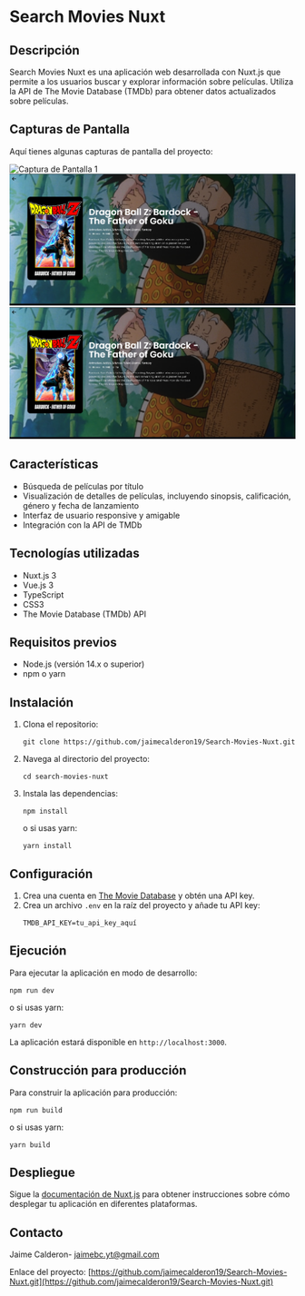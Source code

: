 # Search Movies Nuxt

## Descripción
Search Movies Nuxt es una aplicación web desarrollada con Nuxt.js que permite a los usuarios buscar y explorar información sobre películas. Utiliza la API de The Movie Database (TMDb) para obtener datos actualizados sobre películas.

## Capturas de Pantalla

Aquí tienes algunas capturas de pantalla del proyecto:

![Captura de Pantalla 1](public/readme_0.gif)
![Captura de Pantalla 2](public/readme_asset_2.png)
![Captura de Pantalla 2](public/readme_asset_2.png)

## Características
- Búsqueda de películas por título
- Visualización de detalles de películas, incluyendo sinopsis, calificación, género y fecha de lanzamiento
- Interfaz de usuario responsive y amigable
- Integración con la API de TMDb

## Tecnologías utilizadas
- Nuxt.js 3
- Vue.js 3
- TypeScript
- CSS3
- The Movie Database (TMDb) API

## Requisitos previos
- Node.js (versión 14.x o superior)
- npm o yarn

## Instalación
1. Clona el repositorio:
   ```
   git clone https://github.com/jaimecalderon19/Search-Movies-Nuxt.git
   ```
2. Navega al directorio del proyecto:
   ```
   cd search-movies-nuxt
   ```
3. Instala las dependencias:
   ```
   npm install
   ```
   o si usas yarn:
   ```
   yarn install
   ```

## Configuración
1. Crea una cuenta en [The Movie Database](https://www.themoviedb.org/) y obtén una API key.
2. Crea un archivo `.env` en la raíz del proyecto y añade tu API key:
   ```
   TMDB_API_KEY=tu_api_key_aquí
   ```

## Ejecución
Para ejecutar la aplicación en modo de desarrollo:
```
npm run dev
```
o si usas yarn:
```
yarn dev
```

La aplicación estará disponible en `http://localhost:3000`.

## Construcción para producción
Para construir la aplicación para producción:
```
npm run build
```
o si usas yarn:
```
yarn build
```

## Despliegue
Sigue la [documentación de Nuxt.js](https://nuxt.com/docs/getting-started/deployment) para obtener instrucciones sobre cómo desplegar tu aplicación en diferentes plataformas.


## Contacto
Jaime Calderon- jaimebc.yt@gmail.com

Enlace del proyecto: [https://github.com/jaimecalderon19/Search-Movies-Nuxt.git](https://github.com/jaimecalderon19/Search-Movies-Nuxt.git)